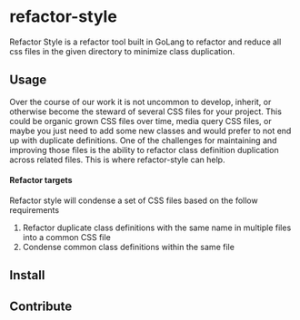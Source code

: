 # refactor-style
Refactor Style is a refactor tool built in GoLang to refactor and reduce all css files in the 
given directory to minimize class duplication.

## Usage
Over the course of our work it is not uncommon to develop, inherit, or otherwise become the steward
of several CSS files for your project.  This could be organic grown CSS files over time, media query 
CSS files, or maybe you just need to add some new classes and would prefer to not end up with duplicate
definitions. One of the challenges for maintaining and improving those 
files is the ability to refactor class definition duplication across related files. This is where
refactor-style can help.

#### Refactor targets
Refactor style will condense a set of CSS files based on the follow requirements 
 1. Refactor duplicate class definitions with the same name in multiple files into a common CSS file
 2. Condense common class definitions within the same file
 
## Install

## Contribute
 
